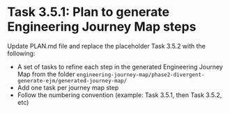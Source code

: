 # Task 3.5.1: Plan to generate Engineering Journey Map steps

Update PLAN.md file and replace the placeholder Task 3.5.2 with the following:
- A set of tasks to refine each step in the generated Engineering Journey Map from the folder `engineering-journey-map/phase2-divergent-generate-ejm/generated-journey-map/`
- Add one task per journey map step
- Follow the numbering convention (example: Task 3.5.1, then Task 3.5.2, etc)